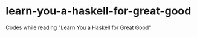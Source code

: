 learn-you-a-haskell-for-great-good
==================================

Codes while reading "Learn You a Haskell for Great Good"
